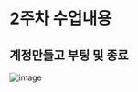 # 2주차 수업내용
## 계정만들고 부팅 및 종료
![image](https://github.com/user-attachments/assets/620ad3c2-e685-4163-b18c-3f75d06112f8)




